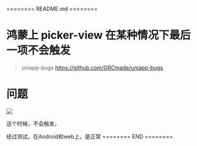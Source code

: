 ======== README.md ========

# 鸿蒙上 picker-view 在某种情况下最后一项不会触发
> uniapp-bugs https://github.com/GRCmade/uniapp-bugs

# 问题
![](https://yuhepicgo.oss-cn-beijing.aliyuncs.com/20250303151257239.png)

这个时候，不会触发，

经过测试，在Android和web上，是正常
======== END ========
